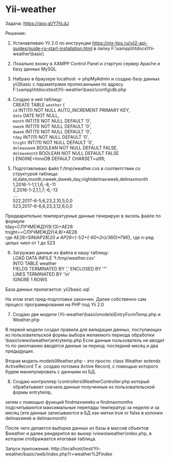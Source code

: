 # Yii-weather

Задача: https://goo.gl/Y7hLdJ

Решение:

1. Устанавливаю Yii 2.0  по инструкции https://nix-tips.ru/yii2-api-guides/guide-ru-start-installation.html
в папку F:\xampp\htdocs\Yii-weather\basic\

2. Локально вхожу в XAMPP Control Panel и стартую сервер Apache и базу данных MySQL

3. Набраю в браузере localhost -> phpMyAdmin и создаю базу данных yii2basic с параметрами прописанными по адресу F:\xampp\htdocs\test\Yii-weather\basic\config\db.php

4. Создаю в ней таблицу:<br/>
CREATE TABLE `weather` (<br/>
  `id` INT(11) NOT NULL AUTO_INCREMENT PRIMARY KEY,<br/>
  `date` DATE NOT NULL,<br/>
  `month` INT(11) NOT NULL DEFAULT '0',<br/>
  `nweek` INT(11) NOT NULL DEFAULT '0',<br/>
  `dweek` INT(11) NOT NULL DEFAULT '0',<br/>
  `tday` INT(11) NOT NULL DEFAULT '0',<br/>
  `tnight` INT(11) NOT NULL DEFAULT '0',<br/>
  `delmaxweek` BOOLEAN NOT NULL DEFAULT FALSE,<br/>
  `delmaxmonth` BOOLEAN NOT NULL DEFAULT FALSE<br/>
) ENGINE=InnoDB DEFAULT CHARSET=utf8;

5. Подготавливаю файл f:/tmp/weather.cvs в соответствии со структурой таблицы:<br/>
id,date,month,nweek,dweek,day,nightdelmaxweek,delmaxmonth<br/>
1,2016-1-1,1,1,6,-8,-11<br/>
2,2016-1-2,1,1,7,-6,-13<br/>
....<br/>
522,2017-6-5,6,23,2,10,5,0,0<br/>
523,2017-6-6,6,23,3,12,6,0,0<br/>

Предварительно температурные данные генерирую в эксель файле по формуле <br/>
tday=СЛУЧМЕЖДУ(9;13)+AE28 <br/>
tnight==СЛУЧМЕЖДУ(4;8)+AE28<br/>
где AE28=SIN(AP28)*20 и AP28=(-1/2+(-60+2*n)/360)*ПИ(), где n-ряд целых чиел от 1 до 523<br/>

6. Загружаю данные из файла в нашу таблицу:<br/>
LOAD DATA INFILE 'f:/tmp/weather.csv'<br/>
INTO TABLE weather<br/>
FIELDS TERMINATED BY ',' ENCLOSED BY '"'<br/>
LINES TERMINATED BY '\n'<br/>
IGNORE 1 ROWS<br/>

База данных прилагается: yii2basic.sql

На этом этап пред-подготовки закончен. Далее собственно сам процесс програмирования на PHP под Yii 2.0

7. Создаю две модели \Yii-weather\basic\models\EntryFormTemp.php и Weather.php

В первой модели создал правила для валидации данных, поступающих из пользовательской формы выбора желаемого периода обработки \basic\views\weather\entrytemp.php Если данные пользователь не вводит то по умолчанию вводятся данные за период: последний месяц и два предыдущих. 

Вторая модель models\Weather.php - это просто: class Weather extends ActiveRecord 
Т.е. создаю потомка Active Record, с помощью которого будем манипулировать с данными из БД.

8. Создаю контроллер \controllers\WeatherController.php
который обрабатывает сначала данные полученные из пользовательской формы entrytemp,
 
затем с помощью функций findmaxweeks и findmaxmonths подсчитываются максимальные перепады температур за неделю и за месяц (эти данные записываются в БД как метки true or false в колонки delmaxweek и delmaxmonth)

После чего делается выборка данных из базы в массив объектов $weather и далее рендерится во вьюер \views\weather\index.php, в котором отображается итоговая таблица.

Запуск приложения: http://localhost/test/Yii-weather/basic/web/index.php?r=weather%2Findex

